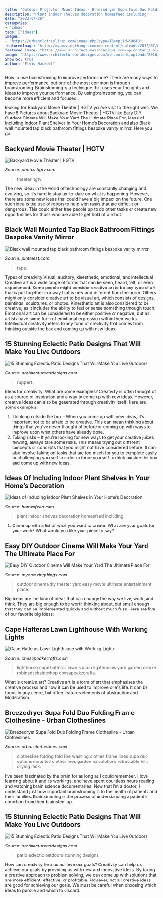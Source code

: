 ```yaml
---
title: "Outdoor Projector Mount Ideas - Breezedryer Supa Fold Duo Folding Frame Clothesline"
description: "Plant indoor shelves decoration homesfeed including"
date: "2023-07-26"
categories:
- "ideas"
tags: ["ideas"]
images:
- "https://urbanclotheslines.com/image.php?type=T&amp;id=50040"
featuredImage: "http://myamazingthings.com/wp-content/uploads/2017/07/diy-outdoor-movie-theater-3.jpg"
featured_image: "https://www.architectureartdesigns.com/wp-content/uploads/2016/12/15-Stunning-Eclectic-Patio-Designs-That-Will-Make-You-Live-Outdoors-11.jpg"
image: "https://www.architectureartdesigns.com/wp-content/uploads/2016/12/15-Stunning-Eclectic-Patio-Designs-That-Will-Make-You-Live-Outdoors-11.jpg"
ShowToc: true
author: "Elvis Hackett"
---
```



How to use brainstroming to improve performance?
There are many ways to improve performance, but one of the most common is through brainstroming. Brainstroming is a technique that uses your thoughts and ideas to improve your performance. By usingbrainstroming, you can become more efficient and focused.

	

		
looking for Backyard Movie Theater | HGTV you've visit to the right web. We have 8 Pictures about Backyard Movie Theater | HGTV like Easy DIY Outdoor Cinema Will Make Your Yard The Ultimate Place For, Ideas of Including Indoor Plant Shelves in Your Home’s Decoration and also Black wall mounted tap black bathroom fittings bespoke vanity mirror. Here you go:
		
    
## Backyard Movie Theater | HGTV

<img loading=lazy src="https://hgtvhome.sndimg.com/content/dam/images/hgtv/fullset/2012/8/2/0/HGOYD109_Outdoor-Theater-2651_s4x3.jpg.rend.hgtvcom.616.462.suffix/1400976272234.jpeg" onerror="this.onerror=null;this.src='https://tse4.mm.bing.net/th?id=OIP.FdlB_nrRZxFvhT6zTZM1qwHaFj&amp;pid=15.1';" alt="Backyard Movie Theater | HGTV">

_Source: photos.hgtv.com_

>theater hgtv. 

	

The new ideas in the world of technology are constantly changing and evolving, so it's hard to stay up-to-date on what is happening. However, there are some new ideas that could have a big impact on the future. One such idea is the use of robots to help with tasks that are difficult or dangerous. This could either free people up to do other tasks or create new opportunities for those who are able to get hold of a robot.

    
## Black Wall Mounted Tap Black Bathroom Fittings Bespoke Vanity Mirror

<img loading=lazy src="https://i.pinimg.com/736x/3c/c9/92/3cc9926b4f89cbc0cfd48431283f8578.jpg" onerror="this.onerror=null;this.src='https://tse1.mm.bing.net/th?id=OIP.NCtwR72VVQclkORrG57rbAHaJ3&amp;pid=15.1';" alt="Black wall mounted tap black bathroom fittings bespoke vanity mirror">

_Source: pinterest.com_

>taps. 

	

Types of creativity:Visual, auditory, kinesthetic, emotional, and intellectual
Creative art is a wide range of forms that can be seen, heard, felt, or even experienced. Some people might consider creative art to be any type of art that is put together in a way that is new and different from the norm. Others might only consider creative art to be visual art, which consists of designs, paintings, sculptures, or photos. Kinesthetic art is also considered to be creative, as it includes the ability to feel or sense something through touch. Emotional art can be considered to be either positive or negative, but all artists have some form of emotional expression within their works. Intellectual creativity refers to any form of creativity that comes from thinking outside the box and coming up with new ideas.

    
## 15 Stunning Eclectic Patio Designs That Will Make You Live Outdoors

<img loading=lazy src="https://www.architectureartdesigns.com/wp-content/uploads/2016/12/15-Stunning-Eclectic-Patio-Designs-That-Will-Make-You-Live-Outdoors-11.jpg" onerror="this.onerror=null;this.src='https://tse3.mm.bing.net/th?id=OIP.VrTA1h2SzLQQfJhNK81E1QHaE8&amp;pid=15.1';" alt="15 Stunning Eclectic Patio Designs That Will Make You Live Outdoors">

_Source: architectureartdesigns.com_

>ruppert. 

	

Ideas for creativity: What are some examples?
Creativity is often thought of as a source of inspiration and a way to come up with new ideas. However, creative ideas can also be generated through creativity itself. Here are some examples: 
1. Thinking outside the box – When you come up with new ideas, it’s important not to be afraid to be creative. This can mean thinking about things that you’ve never thought of before or coming up with ways to improve upon what others have already done. 
2. Taking risks – If you’re looking for new ways to get your creative juices flowing, always take some risks. This means trying out different concepts or concepts that you might not have considered before. It can also involve taking on tasks that are too much for you to complete easily or challenging yourself in order to force yourself to think outside the box and come up with new ideas.

    
## Ideas Of Including Indoor Plant Shelves In Your Home’s Decoration

<img loading=lazy src="https://homesfeed.com/wp-content/uploads/2015/06/unique-plant-shelves-idea-for-indoor.jpg" onerror="this.onerror=null;this.src='https://tse1.mm.bing.net/th?id=OIP.8cgsi0UjGKElvNogqjFcNAHaLH&amp;pid=15.1';" alt="Ideas of Including Indoor Plant Shelves in Your Home’s Decoration">

_Source: homesfeed.com_

>plant indoor shelves decoration homesfeed including. 

	

1. Come up with a list of what you want to create. What are your goals for your work? What would you like your piece to say? 

    
## Easy DIY Outdoor Cinema Will Make Your Yard The Ultimate Place For

<img loading=lazy src="http://myamazingthings.com/wp-content/uploads/2017/07/diy-outdoor-movie-theater-3.jpg" onerror="this.onerror=null;this.src='https://tse4.mm.bing.net/th?id=OIP.hUf-Mi38-jbBHjuQi3u3FwHaFk&amp;pid=15.1';" alt="Easy DIY Outdoor Cinema Will Make Your Yard The Ultimate Place For">

_Source: myamazingthings.com_

>outdoor cinema diy theater yard easy movie ultimate entertainment place. 

	

Big ideas are the kind of ideas that can change the way we live, work, and think. They are big enough to be worth thinking about, but small enough that they can be implemented quickly and without much fuss. Here are five of our favorite big ideas: 

    
## Cape Hatteras Lawn Lighthouse With Working Lights

<img loading=lazy src="http://www.chesapeakecrafts.com/images/cape_hatteras1.png" onerror="this.onerror=null;this.src='https://tse2.mm.bing.net/th?id=OIP.V6n8Q2NT9sFELUQH1RuLpAHaKm&amp;pid=15.1';" alt="Cape Hatteras Lawn Lighthouse with Working Lights">

_Source: chesapeakecrafts.com_

>lighthouse cape hatteras lawn stucco lighthouses yard garden deluxe robinsdocksideshop chesapeakecrafts. 

	

What is creative art?
Creative art is a form of art that emphasizes the creative process and how it can be used to improve one's life. It can be found in any genre, but often features elements of abstraction and Moderatism.

    
## Breezedryer Supa Fold Duo Folding Frame Clothesline - Urban Clotheslines

<img loading=lazy src="https://urbanclotheslines.com/image.php?type=T&amp;id=50040" onerror="this.onerror=null;this.src='https://tse2.mm.bing.net/th?id=OIP.cuHsE9WGt04yGZ72cJvutQHaLS&amp;pid=15.1';" alt="Breezedryer Supa Fold Duo Folding Frame Clothesline - Urban Clotheslines">

_Source: urbanclotheslines.com_

>clothesline folding fold line washing clothes frame lines supa duo options mounted clotheslines garden nz solutions retractable hills drying rack. 

	

I’ve been fascinated by the brain for as long as I could remember. I love learning about it and its workings, and have spent countless hours reading and watching brain science documentaries. Now that I’m a doctor, I understand just how important brainstroming is to the health of patients and their families. Brainstroming is the process of understanding a patient’s condition from their brainstem up.

    
## 15 Stunning Eclectic Patio Designs That Will Make You Live Outdoors

<img loading=lazy src="https://www.architectureartdesigns.com/wp-content/uploads/2016/12/15-Stunning-Eclectic-Patio-Designs-That-Will-Make-You-Live-Outdoors-2-630x945.jpg" onerror="this.onerror=null;this.src='https://tse4.mm.bing.net/th?id=OIP.whr-WxHRC--xpp-YyIg9pgHaLH&amp;pid=15.1';" alt="15 Stunning Eclectic Patio Designs That Will Make You Live Outdoors">

_Source: architectureartdesigns.com_

>patio eclectic outdoors stunning designs. 

	

How can creativity help us achieve our goals?
Creativity can help us achieve our goals by providing us with new and innovative ideas. By taking a creative approach to problem solving, we can come up with solutions that are more efficient, effective, or profitable. However, not all creative ideas are good for achieving our goals. We must be careful when choosing which ideas to pursue and which to discard.

